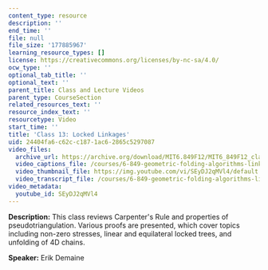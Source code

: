 ```yaml
---
content_type: resource
description: ''
end_time: ''
file: null
file_size: '177885967'
learning_resource_types: []
license: https://creativecommons.org/licenses/by-nc-sa/4.0/
ocw_type: ''
optional_tab_title: ''
optional_text: ''
parent_title: Class and Lecture Videos
parent_type: CourseSection
related_resources_text: ''
resource_index_text: ''
resourcetype: Video
start_time: ''
title: 'Class 13: Locked Linkages'
uid: 24404fa6-c62c-c187-1ac6-2865c5297087
video_files:
  archive_url: https://archive.org/download/MIT6.849F12/MIT6_849F12_class13_300k.mp4
  video_captions_file: /courses/6-849-geometric-folding-algorithms-linkages-origami-polyhedra-fall-2012/497bc12cd16559caaf7ddfaf315f1f61_SEyDJ2qMVl4.vtt
  video_thumbnail_file: https://img.youtube.com/vi/SEyDJ2qMVl4/default.jpg
  video_transcript_file: /courses/6-849-geometric-folding-algorithms-linkages-origami-polyhedra-fall-2012/6a66f84195204d01a7035bb0b73070cb_SEyDJ2qMVl4.pdf
video_metadata:
  youtube_id: SEyDJ2qMVl4
---
```


**Description:** This class reviews Carpenter's Rule and properties of pseudotriangulation. Various proofs are presented, which cover topics including non-zero stresses, linear and equilateral locked trees, and unfolding of 4D chains.

**Speaker:** Erik Demaine

